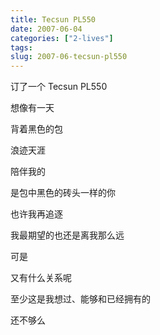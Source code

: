 ```yaml
---
title: Tecsun PL550
date: 2007-06-04
categories: ["2-lives"]
tags: 
slug: 2007-06-tecsun-pl550
---
```


订了一个 Tecsun PL550

想像有一天

背着黑色的包

浪迹天涯

陪伴我的

是包中黑色的砖头一样的你

也许我再追逐

我最期望的也还是离我那么远

可是

又有什么关系呢

至少这是我想过、能够和已经拥有的

还不够么